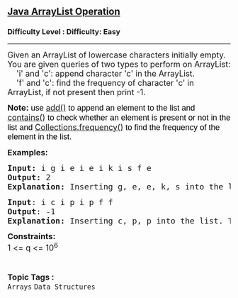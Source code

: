 <h2><a href="https://www.geeksforgeeks.org/problems/arraylist-operation/1?itm_source=geeksforgeeks&itm_medium=article&itm_campaign=practice_card&selectedLang=java">Java ArrayList Operation</a></h2><h3>Difficulty Level : Difficulty: Easy</h3><hr><div class="problems_problem_content__Xm_eO"><p><span style="font-size: 18px;">Given an ArrayList of lowercase characters initially empty. You are given queries of two types to perform on ArrayList:<br>&nbsp; &nbsp; 'i' and 'c': append character 'c' in the ArrayList.<br>&nbsp; &nbsp; 'f' and 'c': find the frequency of character 'c' in ArrayList, if not present then print -1.</span></p>
<p><span style="font-size: 18px;"><strong>Note</strong><span style="background-color: transparent; color: #000000; font-family: arial;"><strong>: </strong>use </span><a style="text-decoration: none;" href="https://www.geeksforgeeks.org/java-util-arraylist-add-method-java/"><u>add()</u></a><span style="background-color: transparent; color: #000000; font-family: arial;"> to append an element to the list and </span><a style="text-decoration: none;" href="https://www.geeksforgeeks.org/arraylist-contains-java/"><u>contains()</u></a><span style="background-color: transparent; color: #000000; font-family: arial;"> to check whether an element is present or not in the list and </span><a style="text-decoration: none;" href="https://www.geeksforgeeks.org/java-util-collections-frequency-java/"><u>Collections.frequency()</u></a><span style="background-color: transparent; color: #000000; font-family: arial;"> to find the frequency of the element in the list.</span></span></p>
<p><span style="font-size: 18px;"><strong>Examples:</strong></span></p>
<pre><span style="font-size: 18px;"><strong>Input: </strong>i g i e i e i k i s f e<br><strong>Output:</strong> 2<br><strong>Explanation:</strong> Inserting g, e, e, k, s into the list. The frequency of e is 2 in the list.<br></span></pre>
<pre><span style="font-size: 18px;"><strong>Input</strong>:&nbsp;</span><span style="font-size: 18px;">i c i p i p f f<br><strong>Output</strong>: -1<br><strong>Explanation:&nbsp;</strong></span><span style="font-size: 18px;">Inserting c, p, p into the list. The frequency of f is 0 in the list.</span></pre>
<p><span style="font-size: 18px;"><strong>Constraints:</strong><br>1 &lt;= q &lt;=&nbsp;10<sup>6</sup><br></span></p></div><br><p><span style=font-size:18px><strong>Topic Tags : </strong><br><code>Arrays</code>&nbsp;<code>Data Structures</code>&nbsp;